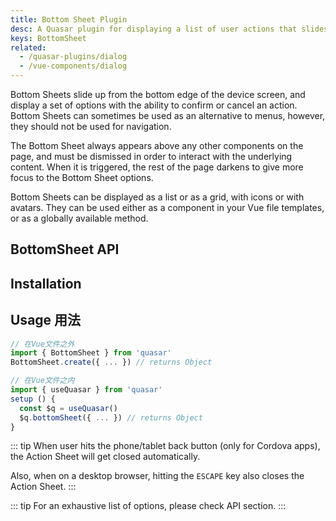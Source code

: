 ```yaml
---
title: Bottom Sheet Plugin
desc: A Quasar plugin for displaying a list of user actions that slides up from the bottom edge of the app window.
keys: BottomSheet
related:
  - /quasar-plugins/dialog
  - /vue-components/dialog
---
```


Bottom Sheets slide up from the bottom edge of the device screen, and display a set of options with the ability to confirm or cancel an action. Bottom Sheets can sometimes be used as an alternative to menus, however, they should not be used for navigation.

The Bottom Sheet always appears above any other components on the page, and must be dismissed in order to interact with the underlying content. When it is triggered, the rest of the page darkens to give more focus to the Bottom Sheet options.

Bottom Sheets can be displayed as a list or as a grid, with icons or with avatars. They can be used either as a component in your Vue file templates, or as a globally available method.

## BottomSheet API

<doc-api file="BottomSheet" />

## Installation

<doc-installation plugins="BottomSheet" />

## Usage 用法

```js
// 在Vue文件之外
import { BottomSheet } from 'quasar'
BottomSheet.create({ ... }) // returns Object

// 在Vue文件之内
import { useQuasar } from 'quasar'
setup () {
  const $q = useQuasar()
  $q.bottomSheet({ ... }) // returns Object
}
```

::: tip
When user hits the phone/tablet back button (only for Cordova apps), the Action Sheet will get closed automatically.

Also, when on a desktop browser, hitting the `ESCAPE` key also closes the Action Sheet.
:::

<doc-example title="List and Grid" file="BottomSheet/Basic" />

<doc-example title="Dark mode" file="BottomSheet/Dark" />

::: tip
For an exhaustive list of options, please check API section.
:::
